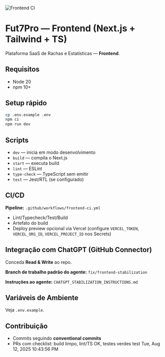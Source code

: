 ![Frontend CI](https://github.com/v4nders0nr0cha-cmd/fut7pro-web/actions/workflows/frontend-ci.yml/badge.svg)

# Fut7Pro — Frontend (Next.js + Tailwind + TS)

Plataforma SaaS de Rachas e Estatísticas — **Frontend**.

## Requisitos

- Node 20
- npm 10+

## Setup rápido

```bash
cp .env.example .env
npm ci
npm run dev
```

## Scripts

- `dev` — inicia em modo desenvolvimento
- `build` — compila o Next.js
- `start` — executa build
- `lint` — ESLint
- `type-check` — TypeScript sem emitir
- `test` — Jest/RTL (se configurado)

## CI/CD

**Pipeline:** `.github/workflows/frontend-ci.yml`

- Lint/Typecheck/Test/Build
- Artefato do build
- Deploy preview opcional via Vercel (configure `VERCEL_TOKEN`, `VERCEL_ORG_ID`, `VERCEL_PROJECT_ID` nos Secrets)

## Integração com ChatGPT (GitHub Connector)

Conceda **Read & Write** ao repo.

**Branch de trabalho padrão do agente:** `fix/frontend-stabilization`

**Instruções ao agente:** `CHATGPT_STABILIZATION_INSTRUCTIONS.md`

## Variáveis de Ambiente

Veja `.env.example`.

## Contribuição

- Commits seguindo **conventional commits**
- PRs com checklist: build limpo, lint/TS OK, testes verdes
  test Tue, Aug 12, 2025 10:43:56 PM
